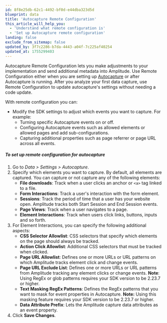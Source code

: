 ```yaml
---
id: 8f8e25db-62c1-4492-bf0d-e44dba323d5d
blueprint: data
title: 'Autocapture Remote Configuration'
this_article_will_help_you:
  - 'Understand what remote configuration is'
  - 'Set up Autocapture remote configuration'
landing: false
exclude_from_sitemap: false
updated_by: 3f7c2286-b7da-4443-a04f-7c225af40254
updated_at: 1755299403
---
```

Autocapture Remote Configuration lets you make adjustments to your implementation and send additional metadata into Amplitude. Use Remote Configuration either when you are setting up [Autocapture](/docs/data/autocapture) or after Autocapture is running. After you analyze your first data capture, use Remote Configuration to update autocapture's settings without needing a code update. 

With remote configuration you can:

* Modify the SDK settings to adjust which events you want to capture. For example:
  * Turning specific Autocapture events on or off.
  * Configuring Autocapture events such as allowed elements or allowed pages and add sub-configurations.
  * Capturing additional properties such as page referrer or page URL across all events.

##### To set up remote configuration for autocapture
1. Go to *Data > Settings > Autocapture*. 
2. Specify which elements you want to capture. By default, all elements are captured. You can capture or not capture any of the following elements:
   * **File downloads**: Track when a user clicks an anchor or `<a>` tag linked to a file. 
   * **Form Interactions**: Track a user's interaction with the form element.
   * **Sessions**: Track the period of time that a user has your website open. Amplitude tracks both Start Session and End Session events.
   * **Page Views**: Track when a user navigates to a page.
   * **Element Interactions**: Track when users click links, buttons, inputs and so forth.
3. For Element Interactions, you can specify the following additional aspects:
   * **CSS Selector Allowlist**: CSS selectors that specify which elements on the page should always be tracked.
   * **Action Click Allowlist**: Additional CSS selectors that must be tracked when clicked.
   * **Page URL Allowlist**: Defines one or more URLs or URL patterns on which Amplitude tracks element click and change events. 
   * **Page URL Exclude List**: Defines one or more URLs or URL patterns from Amplitude tracking any element clicks or change events. **Note**: Using RegEx or glob patterns requires your SDK version to be 2.23.7 or higher.
   * **Text Masking RegEx Patterns**: Defines the RegEx patterns that you want to mask for event properties in Autocapture. **Note:** Using this masking feature requires your SDK version to be 2.23.7 or higher. 
   * **Data Attribute Prefix**: Lets the Amplitude capture data attributes as an event property. 
4. Click **Save Changes**.

